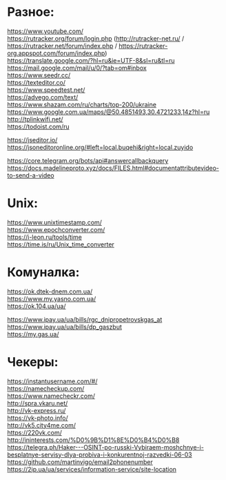 # Разное:
https://www.youtube.com/ <br>
https://rutracker.org/forum/login.php (http://rutracker-net.ru/ / https://rutracker.net/forum/index.php / https://rutracker-org.appspot.com/forum/index.php)<br>
https://translate.google.com/?hl=ru&ie=UTF-8&sl=ru&tl=ru <br>
https://mail.google.com/mail/u/0/?tab=om#inbox <br>
https://www.seedr.cc/ <br>
https://texteditor.co/ <br>
https://www.speedtest.net/ <br>
https://advego.com/text/ <br>
https://www.shazam.com/ru/charts/top-200/ukraine <br>
https://www.google.com.ua/maps/@50.4851493,30.4721233,14z?hl=ru  <br>
http://tplinkwifi.net/   <br>
https://todoist.com/ru   <br>

https://jseditor.io/ <br>
https://jsoneditoronline.org/#left=local.buqehi&right=local.zuyido <br>

https://core.telegram.org/bots/api#answercallbackquery <br>
https://docs.madelineproto.xyz/docs/FILES.html#documentattributevideo-to-send-a-video <br>

# Unix:
https://www.unixtimestamp.com/ <br>
https://www.epochconverter.com/ <br>
https://i-leon.ru/tools/time <br>
https://time.is/ru/Unix_time_converter <br>

# Комуналка:

https://ok.dtek-dnem.com.ua/ <br>
https://www.my.yasno.com.ua/ <br>
https://ok.104.ua/ua/ <br>

https://www.ipay.ua/ua/bills/rgc_dnipropetrovskgas_at <br>
https://www.ipay.ua/ua/bills/dp_gaszbut <br>
https://my.gas.ua/ <br>

# Чекеры:

https://instantusername.com/#/ <br>
https://namecheckup.com/ <br>
https://www.namecheckr.com/ <br>
http://spra.vkaru.net/ <br>
http://vk-express.ru/ <br>
https://vk-photo.info/ <br>
http://vk5.city4me.com/ <br>
https://220vk.com/ <br>
http://ininterests.com/%D0%9B%D1%8E%D0%B4%D0%B8 <br>
https://telegra.ph/Haker---OSINT-po-russki-Vybiraem-moshchnye-i-besplatnye-servisy-dlya-probiva-i-konkurentnoj-razvedki-06-03 <br>
https://github.com/martinvigo/email2phonenumber <br>
https://2ip.ua/ua/services/information-service/site-location <br>





